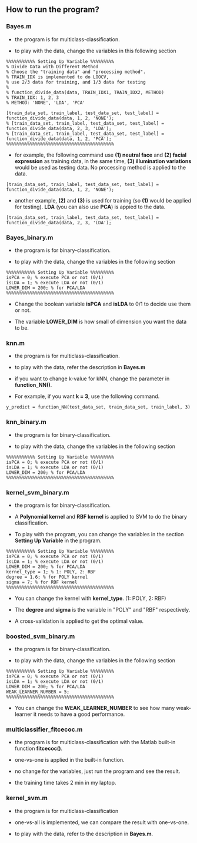 ## How to run the program? 

### Bayes.m

- the program is for multiclass-classification. 

- to play with the data, change the variables in this following section

```
%%%%%%%%%%% Setting Up Variable %%%%%%%%%
% Divide Data with Different Method
% Choose the "training data" and "processing method".
% TRAIN_IDX is implemented to do LOOCV, 
% use 2/3 data for training, and 1/3 data for testing
%
% function_divide_data(data, TRAIN_IDX1, TRAIN_IDX2, METHOD)
% TRAIN_IDX: 1, 2, 3
% METHOD: 'NONE', 'LDA', 'PCA'

[train_data_set, train_label, test_data_set, test_label] = function_divide_data(data, 1, 2, 'NONE');
% [train_data_set, train_label, test_data_set, test_label] = function_divide_data(data, 2, 3, 'LDA');
% [train_data_set, train_label, test_data_set, test_label] = function_divide_data(data, 1, 2, 'PCA');
%%%%%%%%%%%%%%%%%%%%%%%%%%%%%%%%%%%%%%%%%
```

- for example, the following command use **(1) neutral face** and **(2) facial expression** as training data, in the same time, **(3) illumination variations** would be used as testing data. No processing method is applied to the data. 

```
[train_data_set, train_label, test_data_set, test_label] = function_divide_data(data, 1, 2, 'NONE');
```

- another example, **(2)** and **(3)** is used for training (so **(1)** would be applied for testing). **LDA** (you can also use **PCA**) is appied to the data. 

```
[train_data_set, train_label, test_data_set, test_label] = function_divide_data(data, 2, 3, 'LDA');
```




### Bayes_binary.m


- the program is for binary-classification.

- to play with the data, change the variables in the following section

```
%%%%%%%%%%% Setting Up Variable %%%%%%%%%
isPCA = 0; % execute PCA or not (0/1)
isLDA = 1; % execute LDA or not (0/1)
LOWER_DIM = 200; % for PCA/LDA
%%%%%%%%%%%%%%%%%%%%%%%%%%%%%%%%%%%%%%%%%
```

- Change the boolean variable **isPCA** and **isLDA** to 0/1 to decide use them or not. 

- The variable **LOWER_DIM** is how small of dimension you want the data to be.


### knn.m

- the program is for multiclass-classification. 

- to play with the data, refer the description in **Bayes.m**

- if you want to change k-value for kNN, change the parameter in **function_NN()**.

- For example, if you want **k = 3**, use the following command.

```
y_predict = function_NN(test_data_set, train_data_set, train_label, 3)
```



### knn_binary.m

- the program is for binary-classification.


- to play with the data, change the variables in the following section

```
%%%%%%%%%%% Setting Up Variable %%%%%%%%%
isPCA = 0; % execute PCA or not (0/1)
isLDA = 1; % execute LDA or not (0/1)
LOWER_DIM = 200; % for PCA/LDA
%%%%%%%%%%%%%%%%%%%%%%%%%%%%%%%%%%%%%%%%%
```





### kernel_svm_binary.m

- the program is for binary-classification.

- A **Polynomial kernel** and **RBF kernel** is applied to SVM to do the binary  classification. 

- To play with the program, you can change the variables in the section **Setting Up Variable** in the program. 

```
%%%%%%%%%%% Setting Up Variable %%%%%%%%%
isPCA = 0; % execute PCA or not (0/1)
isLDA = 1; % execute LDA or not (0/1)
LOWER_DIM = 200; % for PCA/LDA
kernel_type = 1; % 1: POLY, 2: RBF
degree = 1.6; % for POLY kernel
sigma = 7; % for RBF kernel
%%%%%%%%%%%%%%%%%%%%%%%%%%%%%%%%%%%%%%%%%
```

- You can change the kernel with **kernel_type**. (1: POLY, 2: RBF)

- The **degree** and **sigma** is the variable in "POLY" and "RBF" respectively. 

- A cross-validation is applied to get the optimal value.  


### boosted_svm_binary.m

- the program is for binary-classification.

- to play with the data, change the variables in the following section

```
%%%%%%%%%%% Setting Up Variable %%%%%%%%%
isPCA = 0; % execute PCA or not (0/1)
isLDA = 1; % execute LDA or not (0/1)
LOWER_DIM = 200; % for PCA/LDA
WEAK_LEARNER_NUMBER = 5;
%%%%%%%%%%%%%%%%%%%%%%%%%%%%%%%%%%%%%%%%%
```

- You can change the **WEAK_LEARNER_NUMBER** to see how many weak-learner it needs to have a good performance. 



### multiclassifier_fitcecoc.m

- the program is for multiclass-classification with the Matlab built-in function **fitcecoc()**.

- one-vs-one is applied in the built-in function.

- no change for the variables, just run the program and see the result. 

- the training time takes 2 min in my laptop. 


### kernel_svm.m

- the program is for multiclass-classification

- one-vs-all is implemented, we can compare the result with one-vs-one.

- to play with the data, refer to the description in **Bayes.m**.
